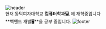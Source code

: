 ![header](https://capsule-render.vercel.app/api?type=waving&color=7F7FD5&text=%20%20%20&height=150&fontSize=40&fontColor=ffffff)<br>
현재 동덕여자대학교 **컴퓨터학과💻** 에 재학중입니다 <br>
**백엔드 개발🖥**을 공부 중입니다. 
![footer](https://capsule-render.vercel.app/api?section=footer&type=waving&color=7F7FD5)
